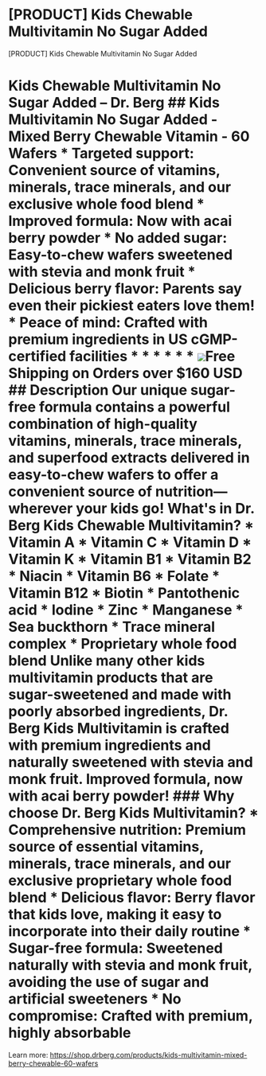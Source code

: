 # [PRODUCT] Kids Chewable Multivitamin No Sugar Added

[PRODUCT] Kids Chewable Multivitamin No Sugar Added
# Kids Chewable Multivitamin No Sugar Added – Dr. Berg ## Kids Multivitamin No Sugar Added - Mixed Berry Chewable Vitamin - 60 Wafers * **Targeted support:** Convenient source of vitamins, minerals, trace minerals, and our exclusive whole food blend * **Improved formula**: Now with acai berry powder * **No added sugar:** Easy-to-chew wafers sweetened with stevia and monk fruit * **Delicious berry flavor**: Parents say even their pickiest eaters love them! * **Peace of mind:** Crafted with premium ingredients in US cGMP-certified facilities * * * * * * ![](https://shop.drberg.com/cdn/shop/files/free-shipping-truck-icon.png?v=17164945451504368884)Free Shipping on Orders over $160 USD ## Description Our unique sugar-free formula contains a powerful combination of high-quality vitamins, minerals, trace minerals, and superfood extracts delivered in easy-to-chew wafers to offer a convenient source of nutrition—wherever your kids go! What's in Dr. Berg Kids Chewable Multivitamin? * Vitamin A * Vitamin C * Vitamin D * Vitamin K * Vitamin B1 * Vitamin B2 * Niacin * Vitamin B6 * Folate * Vitamin B12 * Biotin * Pantothenic acid * Iodine * Zinc * Manganese * Sea buckthorn * Trace mineral complex * Proprietary whole food blend Unlike many other kids multivitamin products that are sugar-sweetened and made with poorly absorbed ingredients, Dr. Berg Kids Multivitamin is crafted with premium ingredients and naturally sweetened with stevia and monk fruit. Improved formula, now with acai berry powder! ### **Why choose Dr. Berg Kids Multivitamin?** * **Comprehensive nutrition:** Premium source of essential vitamins, minerals, trace minerals, and our exclusive proprietary whole food blend * **Delicious flavor:** Berry flavor that kids love, making it easy to incorporate into their daily routine * **Sugar-free formula:** Sweetened naturally with stevia and monk fruit, avoiding the use of sugar and artificial sweeteners * **No compromise**: Crafted with premium, highly absorbable
Learn more: https://shop.drberg.com/products/kids-multivitamin-mixed-berry-chewable-60-wafers
